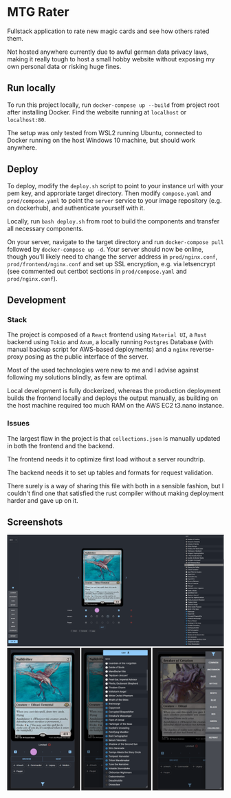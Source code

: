 # MTG Rater

Fullstack application to rate new magic cards and see how others rated them.

Not hosted anywhere currently due to awful german data privacy laws, making it really tough to host a small hobby website without exposing my own personal data or risking huge fines.

## Run locally

To run this project locally, run `docker-compose up --build` from project root after installing Docker. Find the website running at `localhost` or `localhost:80`.

The setup was only tested from WSL2 running Ubuntu, connected to Docker running on the host Windows 10 machine, but should work anywhere.

## Deploy

To deploy, modify the `deploy.sh` script to point to your instance url with your pem key, and approriate target directory. Then modify `compose.yaml` and `prod/compose.yaml` to point the `server` service to your image repository (e.g. on dockerhub), and authenticate yourself with it. 

Locally, run `bash deploy.sh` from root to build the components and transfer all necessary components.

On your server, navigate to the target directory and run `docker-compose pull` followed by `docker-compose up -d`. Your server should now be online, though you'll likely need to change the server address in `prod/nginx.conf`, `prod/frontend/nginx.conf` and set up SSL encryption, e.g. via letsencrypt (see commented out certbot sections in `prod/compose.yaml` and `prod/nginx.conf`).

## Development

### Stack

The project is composed of a `React` frontend using `Material UI`, a `Rust` backend using `Tokio` and `Axum`, a locally running `Postgres` Database (with manual backup script for AWS-based deployments) and a `nginx` reverse-proxy posing as the public interface of the server.

Most of the used technologies were new to me and I advise against following my solutions blindly, as few are optimal.

Local development is fully dockerized, whereas the production deployment builds the frontend locally and deploys the output manually, as building on the host machine required too much RAM on the AWS EC2 t3.nano instance.

### Issues

The largest flaw in the project is that `collections.json` is manually updated in both the frontend and the backend.

The frontend needs it to optimize first load without a server roundtrip.

The backend needs it to set up tables and formats for request validation.

There surely is a way of sharing this file with both in a sensible fashion, but I couldn't find one that satisfied the rust compiler without making deployment harder and gave up on it.

## Screenshots

![Desktop Screenshot](/screenshots/desktop.png?raw=true "Desktop Screenshot")
![Mobile Screenshot](/screenshots/mobile.png?raw=true "Mobile Screenshot")
